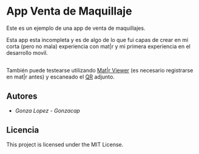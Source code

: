 # App Venta de Maquillaje

Este es un ejemplo de una app de venta de maquillajes.

Esta app esta incompleta y es de algo de lo que fui capas de crear en mi corta (pero no mala) experiencia con mat|r y mi primera experiencia en el desarrollo movil.

## 
También puede testearse utilizando [Mat|r Viewer](http://matrproject.com/docs/eng/viewer-eng/) (es necesario registrarse en mat|r antes) y escaneado el [QR](https://github.com/Gonzacap/ejemplo-app-venta-de-maquillaje/blob/main/QR%20App%20venta%20de%20maquillaje%20-%20Matr.JPG) adjunto.

## Autores

* *Gonza Lopez - Gonzacap*

## Licencia

This project is licensed under the MIT License.
